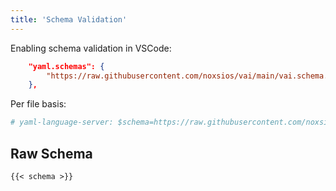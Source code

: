 ```yaml
---
title: 'Schema Validation'
---
```


Enabling schema validation in VSCode:

```json {filename=".vscode/settings.json"}
    "yaml.schemas": {
        "https://raw.githubusercontent.com/noxsios/vai/main/vai.schema.json": "vai.yaml",
    },
```

Per file basis:

```yaml {filename="some-task.yaml"}
# yaml-language-server: $schema=https://raw.githubusercontent.com/noxsios/vai/main/vai.schema.json
```

## Raw Schema

```plaintext {filename="vai.schema.json"}
{{< schema >}}
```
